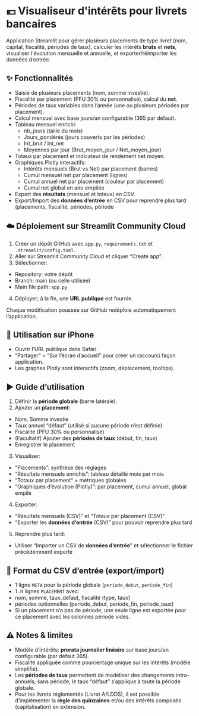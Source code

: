 # 💶 Visualiseur d'intérêts pour livrets bancaires
Application Streamlit pour gérer plusieurs placements de type livret (nom, capital, fiscalité, périodes de taux), calculer les intérêts **bruts** et **nets**, visualiser l'évolution mensuelle et annuelle, et exporter/réimporter les données d’entrée.

## ✨ Fonctionnalités
- Saisie de plusieurs placements (nom, somme investie).
- Fiscalité par placement (PFU 30% ou personnalisé), calcul du **net**.
- Périodes de taux variables dans l’année (une ou plusieurs périodes par placement).
- Calcul mensuel avec base jours/an configurable (365 par défaut).
- Tableau mensuel enrichi:
  - nb_jours (taille du mois)
  - Jours_pondérés (jours couverts par les périodes)
  - Int_brut / Int_net
  - Moyennes par jour (Brut_moyen_jour / Net_moyen_jour)
- Totaux par placement et indicateur de rendement net moyen.
- Graphiques Plotly interactifs:
  - Intérêts mensuels (Brut vs Net) par placement (barres)
  - Cumul mensuel net par placement (lignes)
  - Cumul annuel net par placement (couleur par placement)
  - Cumul net global en aire empilée
- Export des **résultats** (mensuel et totaux) en CSV.
- Export/Import des **données d’entrée** en CSV pour reprendre plus tard (placements, fiscalité, périodes, période 


## ☁️ Déploiement sur Streamlit Community Cloud
1. Créer un dépôt GitHub avec `app.py`, `requirements.txt` et `.streamlit/config.toml`.
2. Aller sur Streamlit Community Cloud et cliquer “Create app”.
3. Sélectionner:
- Repository: votre dépôt
- Branch: main (ou celle utilisée)
- Main file path: `app.py`
4. Déployer; à la fin, une **URL publique** est fournie.

Chaque modification poussée sur GitHub redéploie automatiquement l’application.

## 📱 Utilisation sur iPhone
- Ouvrir l’URL publique dans Safari.
- “Partager” > “Sur l’écran d’accueil” pour créer un raccourci façon application.
- Les graphes Plotly sont interactifs (zoom, déplacement, tooltips).

## ▶️ Guide d’utilisation
1. Définir la **période globale** (barre latérale).
2. Ajouter un **placement**:
- Nom, Somme investie
- Taux annuel “défaut” (utilisé si aucune période n’est définie)
- Fiscalité (PFU 30% ou personnalisé)
- (Facultatif) Ajouter des **périodes de taux** (début, fin, taux)
- Enregistrer le placement
3. Visualiser:
- “Placements”: synthèse des réglages
- “Résultats mensuels enrichis”: tableau détaillé mois par mois
- “Totaux par placement” + métriques globales
- “Graphiques d’évolution (Plotly)”: par placement, cumul annuel, global empilé
4. Exporter:
- “Résultats mensuels (CSV)” et “Totaux par placement (CSV)”
- “Exporter les **données d’entrée** (CSV)” pour pouvoir reprendre plus tard
5. Reprendre plus tard:
- Utiliser “Importer un CSV de **données d’entrée**” et sélectionner le fichier précédemment exporté

## 🧾 Format du CSV d’entrée (export/import)
- 1 ligne `META` pour la période globale (`periode_debut`, `periode_fin`)
- 1..n lignes `PLACEMENT` avec:
- nom, somme, taux_defaut, fiscalité (type, taux)
- périodes optionnelles (periode_debut, periode_fin, periode_taux)
- Si un placement n’a pas de période, une seule ligne est exportée pour ce placement avec les colonnes période vides.


## ⚠️ Notes & limites
- Modèle d’intérêts: **prorata journalier linéaire** sur base jours/an configurable (par défaut 365).
- Fiscalité appliquée comme pourcentage unique sur les intérêts (modèle simplifié).
- Les **périodes de taux** permettent de modéliser des changements intra-annuels; sans période, le taux “défaut” s’applique à toute la période globale.
- Pour les livrets réglementés (Livret A/LDDS), il est possible d’implémenter la **règle des quinzaines** et/ou des intérêts composés (capitalisation) en extension.

